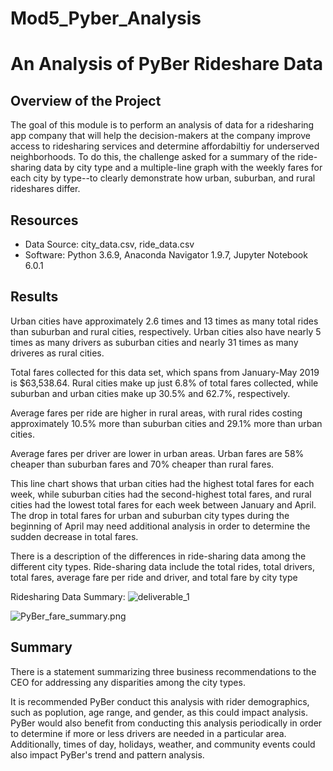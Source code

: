 # Mod5_Pyber_Analysis

# An Analysis of PyBer Rideshare Data
## Overview of the Project

The goal of this module is to perform an analysis of data for a ridesharing app company that will help the decision-makers at the company improve access to ridesharing services and determine affordabiltiy for underserved neighborhoods. To do this, the challenge asked for a summary of the ride-sharing data by city type and a multiple-line graph with the weekly fares for each city by type--to clearly demonstrate how urban, suburban, and rural rideshares differ. 

## Resources
- Data Source: city_data.csv, ride_data.csv
- Software: Python 3.6.9, Anaconda Navigator 1.9.7, Jupyter Notebook 6.0.1

## Results
Urban cities have approximately 2.6 times and 13 times as many total rides than suburban and rural cities, respectively. Urban cities also have nearly 5 times as many drivers as suburban cities and nearly 31 times as many driveres as rural cities.

Total fares collected for this data set, which spans from January-May 2019 is $63,538.64. Rural cities make up just 6.8% of total fares collected, while suburban and urban cities make up 30.5% and 62.7%, respectively.

Average fares per ride are higher in rural areas, with rural rides costing approximately 10.5% more than suburban cities and 29.1% more than urban cities.

Average fares per driver are lower in urban areas. Urban fares are 58% cheaper than suburban fares and 70% cheaper than rural fares.

This line chart shows that urban cities had the highest total fares for each week, while suburban cities had the second-highest total fares, and rural cities had the lowest total fares for each week between January and April. The drop in total fares for urban and suburban city types during the beginning of April may need additional analysis in order to determine the sudden decrease in total fares.

There is a description of the differences in ride-sharing data among the different city types. Ride-sharing data include the total rides, total drivers, total fares, average fare per ride and driver, and total fare by city type

Ridesharing Data Summary:
![deliverable_1](https://github.com/saraegregg/Mod5_Pyber_Analysis/blob/main/images/deliverable_1.png)

![PyBer_fare_summary.png](https://github.com/saraegregg/Mod5_Pyber_Analysis/blob/main/analysis/PyBer_fare_summary.png)

## Summary
There is a statement summarizing three business recommendations to the CEO for addressing any disparities among the city types.

It is recommended PyBer conduct this analysis with rider demographics, such as poplution, age range, and gender, as this could impact analysis. PyBer would also benefit from conducting this analysis periodically in order to determine if more or less drivers are needed in a particular area. Additionally, times of day, holidays, weather, and community events could also impact PyBer's trend and pattern analysis.